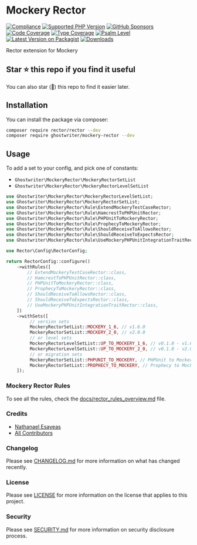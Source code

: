 # Mockery Rector

[![Compliance](https://github.com/ghostwriter/mockery-rector/actions/workflows/compliance.yml/badge.svg)](https://github.com/ghostwriter/mockery-rector/actions/workflows/compliance.yml)
[![Supported PHP Version](https://badgen.net/packagist/php/ghostwriter/mockery-rector?color=8892bf)](https://www.php.net/supported-versions)
[![GitHub Sponsors](https://img.shields.io/github/sponsors/ghostwriter?label=Sponsor+@ghostwriter/mockery-rector&logo=GitHub+Sponsors)](https://github.com/sponsors/ghostwriter)
[![Code Coverage](https://codecov.io/gh/ghostwriter/mockery-rector/branch/main/graph/badge.svg)](https://codecov.io/gh/ghostwriter/mockery-rector)
[![Type Coverage](https://shepherd.dev/github/ghostwriter/mockery-rector/coverage.svg)](https://shepherd.dev/github/ghostwriter/mockery-rector)
[![Psalm Level](https://shepherd.dev/github/ghostwriter/mockery-rector/level.svg)](https://psalm.dev/docs/running_psalm/error_levels)
[![Latest Version on Packagist](https://badgen.net/packagist/v/ghostwriter/mockery-rector)](https://packagist.org/packages/ghostwriter/mockery-rector)
[![Downloads](https://badgen.net/packagist/dt/ghostwriter/mockery-rector?color=blue)](https://packagist.org/packages/ghostwriter/mockery-rector)

Rector extension for Mockery

## Star ⭐️ this repo if you find it useful

You can also star (🌟) this repo to find it easier later.

## Installation

You can install the package via composer:

``` bash
composer require rector/rector --dev
composer require ghostwriter/mockery-rector --dev
```

## Usage

To add a set to your config, and pick one of constants:

- `Ghostwriter\MockeryRector\MockeryRectorSetList`
- `Ghostwriter\MockeryRector\MockeryRectorLevelSetList`

```php
use Ghostwriter\MockeryRector\MockeryRectorLevelSetList;
use Ghostwriter\MockeryRector\MockeryRectorSetList;
use Ghostwriter\MockeryRector\Rule\ExtendMockeryTestCaseRector;
use Ghostwriter\MockeryRector\Rule\HamcrestToPHPUnitRector;
use Ghostwriter\MockeryRector\Rule\PHPUnitToMockeryRector;
use Ghostwriter\MockeryRector\Rule\ProphecyToMockeryRector;
use Ghostwriter\MockeryRector\Rule\ShouldReceiveToAllowsRector;
use Ghostwriter\MockeryRector\Rule\ShouldReceiveToExpectsRector;
use Ghostwriter\MockeryRector\Rule\UseMockeryPHPUnitIntegrationTraitRector;

use Rector\Config\RectorConfig;

return RectorConfig::configure()
    ->withRules([
        // ExtendMockeryTestCaseRector::class,
        // HamcrestToPHPUnitRector::class,
        // PHPUnitToMockeryRector::class,
        // ProphecyToMockeryRector::class,
        // ShouldReceiveToAllowsRector::class,
        // ShouldReceiveToExpectsRector::class,
        // UseMockeryPHPUnitIntegrationTraitRector::class,
    ])
    ->withSets([
         // version sets
         MockeryRectorSetList::MOCKERY_1_6, // v1.6.0
         MockeryRectorSetList::MOCKERY_2_0, // v2.0.0
         // or level sets
         MockeryRectorLevelSetList::UP_TO_MOCKERY_1_6, // v0.1.0 - v1.6.0
         MockeryRectorLevelSetList::UP_TO_MOCKERY_2_0, // v0.1.0 - v2.0.0
         // or migration sets
         MockeryRectorSetList::PHPUNIT_TO_MOCKERY, // PHPUnit to Mockery
         MockeryRectorSetList::PROPHECY_TO_MOCKERY, // Prophecy to Mockery
    ]);
```

### Mockery Rector Rules

To see all the rules, check the [docs/rector_rules_overview.md](./docs/rector_rules_overview.md) file.

### Credits

- [Nathanael Esayeas](https://github.com/ghostwriter)
- [All Contributors](https://github.com/ghostwriter/mockery-rector/contributors)

### Changelog

Please see [CHANGELOG.md](./CHANGELOG.md) for more information on what has changed recently.

### License

Please see [LICENSE](./LICENSE) for more information on the license that applies to this project.

### Security

Please see [SECURITY.md](./SECURITY.md) for more information on security disclosure process.
